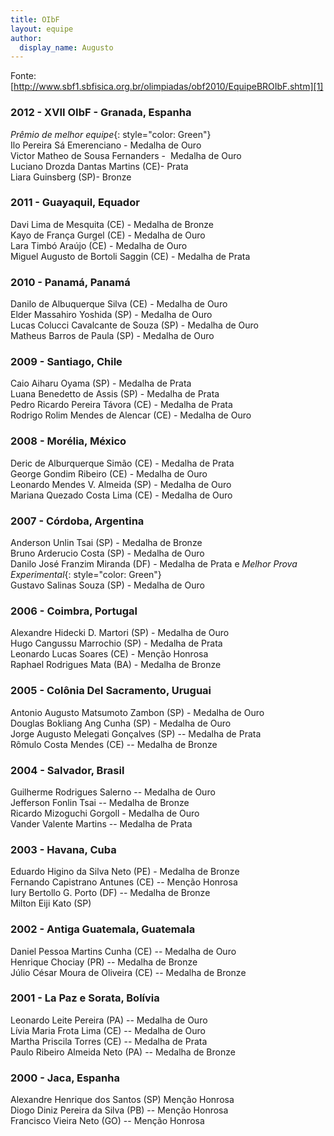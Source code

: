 ```yaml
---
title: OIbF
layout: equipe
author:
  display_name: Augusto
---
```


 Fonte:[http://www.sbf1.sbfisica.org.br/olimpiadas/obf2010/EquipeBROIbF.shtm][1]  

### 2012 - XVII OIbF - Granada, Espanha  
*Prêmio de melhor equipe*{: style="color: Green"}  
Ilo Pereira Sá Emerenciano - Medalha de Ouro  
Victor Matheo de Sousa Fernanders -  Medalha de Ouro  
Luciano Drozda Dantas Martins (CE)- Prata  
Liara Guinsberg (SP)- Bronze  

### 2011 - Guayaquil, Equador  
Davi Lima de Mesquita (CE) - Medalha de Bronze  
Kayo de França Gurgel (CE) - Medalha de Ouro  
Lara Timbó Araújo (CE) - Medalha de Ouro  
Miguel Augusto de Bortoli Saggin (CE) - Medalha de Prata  
   
### 2010 - Panamá, Panamá
Danilo de Albuquerque Silva (CE) - Medalha de Ouro   
Elder Massahiro Yoshida (SP) - Medalha de Ouro  
Lucas Colucci Cavalcante de Souza (SP) - Medalha de Ouro  
Matheus Barros de Paula (SP) - Medalha de Ouro  
  
### 2009 - Santiago, Chile  
Caio Aiharu Oyama (SP) - Medalha de Prata   
Luana Benedetto de Assis (SP) - Medalha de Prata  
Pedro Ricardo Pereira Távora (CE) - Medalha de Prata  
Rodrigo Rolim Mendes de Alencar (CE) - Medalha de Ouro  
  
### 2008 - Morélia, México  
Deric de Alburquerque Simão (CE) - Medalha de Prata  
George Gondim Ribeiro (CE) - Medalha de Ouro  
Leonardo Mendes V. Almeida (SP) - Medalha de Ouro  
Mariana Quezado Costa Lima (CE) - Medalha de Ouro  
  
### 2007 - Córdoba, Argentina  
Anderson Unlin Tsai (SP) - Medalha de Bronze  
Bruno Arderucio Costa (SP) - Medalha de Ouro  
Danilo José Franzim Miranda (DF) - Medalha de Prata e *Melhor Prova
Experimental*{: style="color: Green"}  
Gustavo Salinas Souza (SP) - Medalha de Ouro  
  
### 2006 - Coimbra, Portugal  
Alexandre Hidecki D. Martori (SP) - Medalha de Ouro   
Hugo Cangussu Marrochio (SP) - Medalha de Prata  
Leonardo Lucas Soares (CE) - Menção Honrosa  
Raphael Rodrigues Mata (BA) - Medalha de Bronze  
  
### 2005 - Colônia Del Sacramento, Uruguai  
Antonio Augusto Matsumoto Zambon (SP) - Medalha de Ouro   
Douglas Bokliang Ang Cunha (SP) - Medalha de Ouro  
Jorge Augusto Melegati Gonçalves (SP) -- Medalha de Prata  
Rômulo Costa Mendes (CE) -- Medalha de Bronze  
  
### 2004 - Salvador, Brasil  
Guilherme Rodrigues Salerno -- Medalha de Ouro   
Jefferson Fonlin Tsai -- Medalha de Bronze  
Ricardo Mizoguchi Gorgoll - Medalha de Ouro  
Vander Valente Martins -- Medalha de Prata  
  
### 2003 - Havana, Cuba  
  
Eduardo Higino da Silva Neto (PE) - Medalha de Bronze   
Fernando Capistrano Antunes (CE) -- Menção Honrosa  
Iury Bertollo G. Porto (DF) -- Medalha de Bronze  
Milton Eiji Kato (SP)  
  
### 2002 - Antiga Guatemala, Guatemala  
  
Daniel Pessoa Martins Cunha (CE) -- Medalha de Ouro   
Henrique Chociay (PR) -- Medalha de Bronze  
Júlio César Moura de Oliveira (CE) -- Medalha de Bronze  
  
### 2001 - La Paz e Sorata, Bolívia  
  
Leonardo Leite Pereira (PA) -- Medalha de Ouro   
Lívia Maria Frota Lima (CE) -- Medalha de Ouro  
Martha Priscila Torres (CE) -- Medalha de Prata  
Paulo Ribeiro Almeida Neto (PA) -- Medalha de Bronze  
  
### 2000 - Jaca, Espanha  
  
Alexandre Henrique dos Santos (SP) Menção Honrosa  
Diogo Diniz Pereira da Silva (PB) -- Menção Honrosa  
Francisco Vieira Neto (GO) -- Menção Honrosa  
  
[1]: http://www.sbf1.sbfisica.org.br/olimpiadas/obf2010/EquipeBROIbF.shtm

